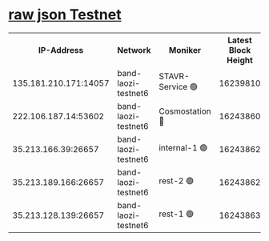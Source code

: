 
[raw json Testnet](https://rpc-check.bandt.stavr.tech/bandt/rpcbandt_result.json)
=

<table><tr><th>IP-Address</th><th>Network</th><th>Moniker</th><th>Latest Block Height</th><th>Earliest Block Height</th><th>Catching Up</th><th>Tx Index</th><th>Voting Power</th><th>Scan Time</th></tr><tr><td>135.181.210.171:14057</td><td>band-laozi-testnet6</td><td>STAVR-Service 🟢</td><td>16239810</td><td>15322501</td><td>False</td><td>on</td><td>0</td><td>2024-02-26T21:07:09.073599387UTC</td></tr><tr><td>222.106.187.14:53602</td><td>band-laozi-testnet6</td><td>Cosmostation 🔴</td><td>16243860</td><td>15423001</td><td>False</td><td>on</td><td>2203655</td><td>2024-02-26T21:07:10.453504548UTC</td></tr><tr><td>35.213.166.39:26657</td><td>band-laozi-testnet6</td><td>internal-1 🟢</td><td>16243862</td><td>16143862</td><td>False</td><td>on</td><td>0</td><td>2024-02-26T21:07:11.330660492UTC</td></tr><tr><td>35.213.189.166:26657</td><td>band-laozi-testnet6</td><td>rest-2 🟢</td><td>16243862</td><td>16143862</td><td>False</td><td>on</td><td>0</td><td>2024-02-26T21:07:12.216518782UTC</td></tr><tr><td>35.213.128.139:26657</td><td>band-laozi-testnet6</td><td>rest-1 🟢</td><td>16243863</td><td>16143863</td><td>False</td><td>on</td><td>0</td><td>2024-02-26T21:07:13.088336927UTC</td></tr></table>
